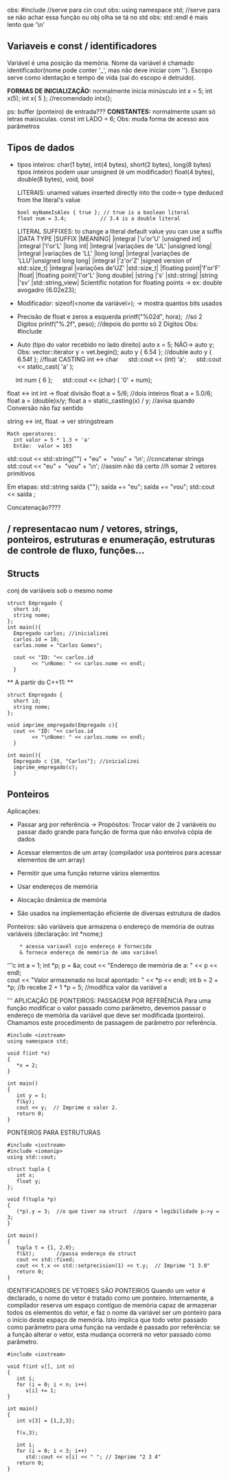 obs: #include <iostream> //serve para cin cout
obs: using namespace std; //serve para se não achar essa função ou obj olha se tá no  std
obs: std::endl é mais lento que '\n'
  
## Variaveis e const / identificadores
Variável é uma posição da memória. Nome da variável é chamado identificador(nome pode conter '\_', mas não deve iniciar com '\').
Escopo serve como identação e tempo de vida (saí do escopo é detruido).
  
  **FORMAS DE INICIALIZAÇÃO:** normalmente inicia minúsculo
    int x = 5;
    int x(5);
    int x{ 5 }; //recomendado
    intx{}; 

  ps: buffer (ponteiro) de entrada???
**CONSTANTES:** normalmente usam só letras maiúsculas. 
    const int LADO = 6;
Obs: muda forma de acesso aos parâmetros
  
## Tipos de dados
- tipos inteiros: char(1 byte), int(4 bytes), short(2 bytes), long(8 bytes)
  tipos inteiros podem usar unsigned (é um modificador)
  float(4 bytes), double(8 bytes), void, bool
  
  LITERAIS: unamed values inserted directly into the code-> type deduced from the literal's value
  ```
  bool myNameIsAlex { true }; // true is a boolean literal
  float num = 3.4;           // 3.4 is a double literal
  ```
  LITERAL SUFFIXES: to change a literal default value you can use a suffix
  |DATA TYPE     |SUFFIX            |MEANING|
  |integral      |'u'or'U'          |unsigned int|
  |integral      |'l'or'L'          |long int|
  |integral      |variações de 'UL' |unsigned long|
  |integral      |variações de 'LL' |long long|
  |integral      |variações de 'LLU'|unsigned long long|
  |integral      |'z'or'Z'          |signed version of std::size_t|
  |integral      |variações de'UZ'  |std::size_t|
  |floating point|'f'or'F'          |float|
  |floating point|'l'or'L'          |long double|
  |string        |'s'               |std::string|
  |string        |'sv'              |std::string_view|
  Scientific notation for floating points -> ex: double avogadro {6.02e23};
  
  
- Modificador: sizeof(<nome da variável>); -> mostra quantos bits usados 
- Precisão de float e zeros a esquerda
  printf("%02d", hora);  //só 2 Dígitos
  printf("%.2f", peso); //depois do ponto só 2 Dígitos 
  Obs: #include <cstdio> 

- Auto (tipo do valor recebido no lado direito)
  auto x = 5;
  NÃO-> auto y;
  Obs: vector<int>::iterator y = vet.begin();
  auto y { 6.54 }; //double
  auto y { 6.54f }; //float 
CASTING 
  int <-> char 
     std::cout << (int) 'a';
     std::cout << static_cast<int>( 'a' ); 

     int num { 6 };
     std::cout << (char) ( '0' + num); 

  float <-> int 
     int -> float divisão 
     float a = 5/6; //dois inteiros 
     float a = 5.0/6;
     float a = (double)x/y;
     float a = static_casting<double>(x) / y; //avisa quando Conversão não faz sentido 

  string <-> int, 
  float -> ver 
      stringstream 

    Math operatores: 
      int valor = 5 * 1.3 + 'a'
      Então:  valor = 103 

std::cout << std::string("") + "eu" +  "vou" + '\n'; //concatenar strings
std::cout << "eu" +  "vou" + '\n'; //assim não dá certo //ñ somar 2 vetores primitivos 

Em etapas: 
std::string saída {""};
saída += "eu";
saida += "vou";
std::cout << saída ; 

Concatenação???? 


  
## / representacao num / vetores, strings, ponteiros, estruturas e enumeração, estruturas de controle de fluxo, funções...

## Structs
  conj de variáveis sob o mesmo nome
```
struct Empregado {
  short id;
  string nome;
};
int main(){
  Empregado carlos; //inicializei
  carlos.id = 10;
  carlos.nome = "Carlos Gomes";
  
  cout << "ID: "<< carlos.id
        << "\nNome: " << carlos.nome << endl;
  }
```
** A partir do C++11: **
```
struct Empregado {
  short id;
  string nome;
};
  
void imprime_empregado(Empregado c){
  cout << "ID: "<< carlos.id
        << "\nNome: " << carlos.nome << endl;
  }
  
int main(){
  Empregado c {10, "Carlos"}; //inicializei
  imprime_empregado(c);
  }  
```
   

  
## Ponteiros

Aplicações:

  - Passar arg por referência -> Propósitos: Trocar valor de 2 variáveis ou passar dado grande para função de forma que não envolva cópia de dados
  
  - Acessar elementos de um array (compilador usa ponteiros para acessar elementos de um array)  
  
  - Permitir que uma função retorne vários elementos
  
  - Usar endereços de memória
  
  - Alocação dinâmica de memória
  
  - São usados na implementação eficiente de diversas estrutura de dados
  
  Ponteiros: são variáveis que armazena o endereço de memória de outras variáveis
  (declaração: int *nome;)
  
        * acessa variavél cujo endereço é fornecido
        & fornece endereço de memória de uma variável
  
  '''c
  int a = 1;
  int *p;
  p = &a;
    cout << "Endereço de memória de a: " << p << endl;    
    cout << "Valor armazenado no local apontado: " << *p << endl;
  int b = 2 + *p; //b recebe 2 + 1
  *p = 5; //modifica valor da variável a
  
  '''
APLICAÇÃO DE PONTEIROS: PASSAGEM POR REFERÊNCIA
Para uma função modificar o valor passado como parâmetro, devemos passar o endereço de memória da variável que deve ser modificada (ponteiro). Chamamos este procedimento de passagem de parâmetro por referência.
```
#include <iostream>
using namespace std;

void f(int *x)
{
   *x = 2;
}

int main()
{
   int y = 1;
   f(&y);
   cout << y;  // Imprime o valor 2.
   return 0;
}
```

PONTEIROS PARA ESTRUTURAS
```
#include <iostream>
#include <iomanip>
using std::cout;

struct tupla {
   int x;
   float y;
};

void f(tupla *p)
{
   (*p).y = 3;  //o que tiver na struct  //para + legibilidade p->y = 3;
}

int main()
{
   tupla t = {1, 2.0};
   f(&t);       //passa endereço da struct
   cout << std::fixed;
   cout << t.x << std::setprecision(1) << t.y;  // Imprime "1 3.0"
   return 0;
}
```
IDENTIFICADORES DE VETORES SÃO PONTEIROS
Quando um vetor é declarado, o nome do vetor é tratado como um ponteiro. Internamente, a compilador reserva um espaço contíguo de memória capaz de armazenar todos os elementos do vetor, e faz o nome da variável ser um ponteiro para o início deste espaço de memória. Isto implica que 
todo vetor passado como parâmetro para uma função na verdade é passado por referência: se a função alterar o vetor, esta mudança ocorrerá no vetor passado como parâmetro.
```
#include <iostream>

void f(int v[], int n)
{
   int i;
   for (i = 0; i < n; i++)
      v[i] += 1;
}

int main()
{
   int v[3] = {1,2,3};

   f(v,3);

   int i;
   for (i = 0; i < 3; i++)
      std::cout << v[i] << " "; // Imprime "2 3 4"
   return 0;
}
```
